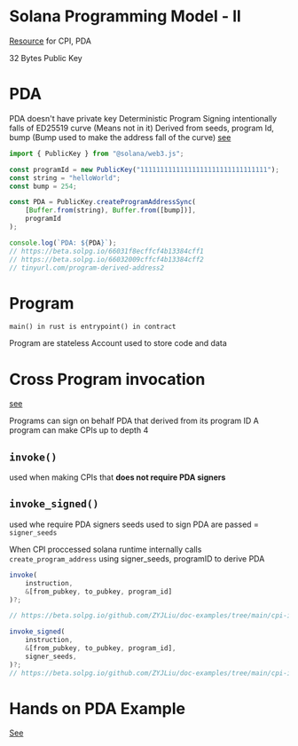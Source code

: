# Solana Programming Model - ll

[Resource](https://github.com/Ackee-Blockchain/school-of-solana/tree/master/4.lesson) for CPI, PDA


32 Bytes Public Key

# PDA
PDA doesn't have private key
Deterministic
Program Signing
intentionally falls of ED25519 curve (Means not in it)
Derived from seeds, program Id, bump (Bump used to make the address fall of the curve) [see](https://youtu.be/NcSj1t7_ack?t=958)

```ts
import { PublicKey } from "@solana/web3.js";

const programId = new PublicKey("11111111111111111111111111111111");
const string = "helloWorld";
const bump = 254;

const PDA = PublicKey.createProgramAddressSync(
	[Buffer.from(string), Buffer.from([bump])],
	programId
);

console.log(`PDA: ${PDA}`);
// https://beta.solpg.io/66031f8ecffcf4b13384cff1
// https://beta.solpg.io/66032009cffcf4b13384cff2
// tinyurl.com/program-derived-address2
```


# Program 
```
main() in rust is entrypoint() in contract
```

Program are stateless
Account used to store code and data


# Cross Program invocation

[see](https://youtu.be/NcSj1t7_ack?t=1507)

Programs can sign on behalf PDA that derived from its program ID
A program can make CPIs up to depth 4

## `invoke()`
used when making CPIs that **does not require PDA signers**
## `invoke_signed()`
used whe require PDA signers
seeds used to sign PDA are passed =  `signer_seeds`

When CPI proccessed solana runtime internally calls `create_program_address` using signer_seeds, programID to derive PDA

```ts
invoke(
	instruction, 
	&[from_pubkey, to_pubkey, program_id]
)?;

// https://beta.solpg.io/github.com/ZYJLiu/doc-examples/tree/main/cpi-invoke

invoke_signed(
	instruction,
	&[from_pubkey, to_pubkey, program_id],
	signer_seeds,
)?;
// https://beta.solpg.io/github.com/ZYJLiu/doc-examples/tree/main/cpi-invoke-signed
```


# Hands on PDA Example
[See](https://youtu.be/NcSj1t7_ack?t=3438)

